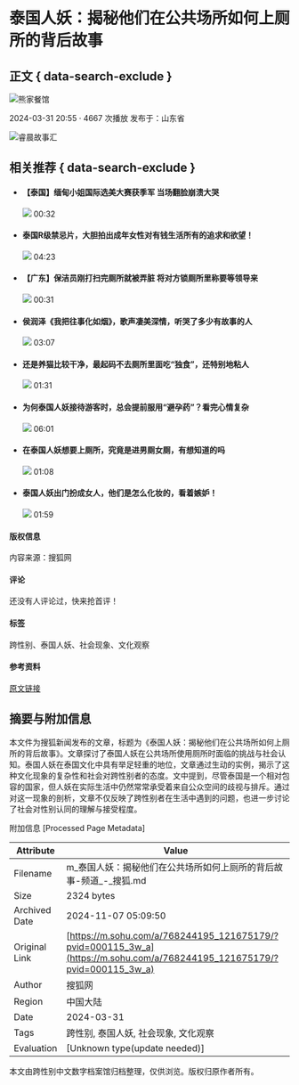 # 泰国人妖：揭秘他们在公共场所如何上厕所的背后故事

## 正文 { data-search-exclude }


![熊家餐馆](http://03e1181bba1cf.cdn.sohucs.com/files/1695809599254.png) 

2024-03-31 20:55 · 4667 次播放 发布于：山东省

![睿晨故事汇](https://p9.itc.cn/q_70,c_lfill,w_60,h_60,g_face/images03/20230319/93c8a3e01fc0449e83992e5f51b5c067.jpeg)

## 相关推荐 { data-search-exclude }

- #### 【泰国】缅甸小姐国际选美大赛获季军 当场翻脸崩溃大哭
    ![](https://q1.itc.cn/q_70,c_lfill,w_960,h_400,g_face/images03/20241105/917a830d7a6e4a57a4d56c07d7e17838.gif) 00:32

- #### 泰国R级禁忌片，大胆拍出成年女性对有钱生活所有的追求和欲望！
    ![](https://q4.itc.cn/c_lfill,w_1920,h_800,g_face/images01/20241105/782cdb6071ca4a0d9b33eac9fb686156.jpeg) 04:23

- #### 【广东】保洁员刚打扫完厕所就被弄脏 将对方锁厕所里称要等领导来
    ![](https://q7.itc.cn/q_70,c_lfill,w_960,h_400,g_face/images03/20241105/b92cb86d60904ab28df2714021c41d0e.gif) 00:31

- #### 侯润泽《我把往事化如烟》，歌声凄美深情，听哭了多少有故事的人
    ![](https://q0.itc.cn/c_lfill,w_1920,h_800,g_face/images01/20241106/07df7f2390e64371ba3c40f552123cd8.jpeg) 03:07

- #### 还是养猫比较干净，最起码不去厕所里面吃“独食”，还特别地粘人
    ![](https://q2.itc.cn/c_lfill,w_1920,h_800,g_face/images01/20241104/9f50dc61e06645fda3b16ec55502aeb7.png) 01:31

- #### 为何泰国人妖接待游客时，总会提前服用“避孕药”？看完心情复杂
    ![](https://q1.itc.cn/c_lfill,w_1920,h_800,g_face/images01/20240814/6b8548ae7ad1425b847a1fb30075dc54.png) 06:01

- #### 在泰国人妖想要上厕所，究竟是进男厕女厕，有想知道的吗
    ![](https://e3f49eaa46b57.cdn.sohucs.com/c_lfill,w_1920,h_800,g_face/2022/3/28/17/40/MTAwMTE0XzE2NDg0NjA0MTkxMDhfMzM2NTA4MDE5X3VnY3ZjdXQ=.jpg) 01:08

- #### 泰国人妖出门扮成女人，他们是怎么化妆的，看着嫉妒！
    ![](https://e3f49eaa46b57.cdn.sohucs.com/c_lfill,w_1920,h_800,g_face/sscs/2020/12/29/16/5/6_178234ba14ag1SysCutcloudSrcimag_230581807_7_2b.jpg) 01:59

#### 版权信息
内容来源：搜狐网

#### 评论
还没有人评论过，快来抢首评！

#### 标签
跨性别、泰国人妖、社会现象、文化观察

#### 参考资料
[原文链接](https://m.sohu.com/a/768244195_121675179/?pvid=000115_3w_a)

## 摘要与附加信息

<!-- tcd_abstract -->
本文件为搜狐新闻发布的文章，标题为《泰国人妖：揭秘他们在公共场所如何上厕所的背后故事》。文章探讨了泰国人妖在公共场所使用厕所时面临的挑战与社会认知。泰国人妖在泰国文化中具有举足轻重的地位，文章通过生动的实例，揭示了这种文化现象的复杂性和社会对跨性别者的态度。文中提到，尽管泰国是一个相对包容的国家，但人妖在实际生活中仍然常常承受着来自公众空间的歧视与排斥。通过对这一现象的剖析，文章不仅反映了跨性别者在生活中遇到的问题，也进一步讨论了社会对性别认同的理解与接受程度。
<!-- tcd_abstract_end -->

附加信息 [Processed Page Metadata]

| Attribute       | Value                                  |
|-----------------|----------------------------------------|
| Filename        | m_泰国人妖：揭秘他们在公共场所如何上厕所的背后故事-频道_-_搜狐.md                             |
| Size            | 2324 bytes                           |
| Archived Date   | 2024-11-07 05:09:50                             |
| Original Link   | [https://m.sohu.com/a/768244195_121675179/?pvid=000115_3w_a](https://m.sohu.com/a/768244195_121675179/?pvid=000115_3w_a)                       |
| Author          | 搜狐网                               |
| Region          | 中国大陆                               |
| Date            | 2024-03-31                                 |
| Tags            | 跨性别, 泰国人妖, 社会现象, 文化观察                                 |
| Evaluation            | [Unknown type(update needed)]                                 |
<!-- tcd_table_end -->

本文由跨性别中文数字档案馆归档整理，仅供浏览。版权归原作者所有。
